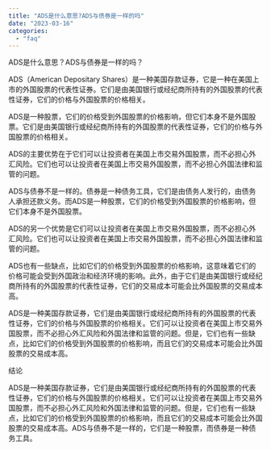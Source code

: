 ```yaml
---
title: "ADS是什么意思?ADS与债券是一样的吗"
date: "2023-03-16"
categories: 
  - "faq"
---
```


ADS是什么意思？ADS与债券是一样的吗？

ADS（American Depositary Shares）是一种美国存款证券，它是一种在美国上市的外国股票的代表性证券。它们是由美国银行或经纪商所持有的外国股票的代表性证券，它们的价格与外国股票的价格相关。

ADS是一种股票，它们的价格受到外国股票的价格影响，但它们本身不是外国股票。它们是由美国银行或经纪商所持有的外国股票的代表性证券，它们的价格与外国股票的价格相关。

ADS的主要优势在于它们可以让投资者在美国上市交易外国股票，而不必担心外汇风险。它们也可以让投资者在美国上市交易外国股票，而不必担心外国法律和监管的问题。

ADS与债券不是一样的。债券是一种债务工具，它们是由债务人发行的，由债务人承担还款义务。而ADS是一种股票，它们的价格受到外国股票的价格影响，但它们本身不是外国股票。

ADS的另一个优势是它们可以让投资者在美国上市交易外国股票，而不必担心外汇风险。它们也可以让投资者在美国上市交易外国股票，而不必担心外国法律和监管的问题。

ADS也有一些缺点，比如它们的价格受到外国股票的价格影响，这意味着它们的价格可能会受到外国政治和经济环境的影响。此外，由于它们是由美国银行或经纪商所持有的外国股票的代表性证券，它们的交易成本可能会比外国股票的交易成本高。

ADS是一种美国存款证券，它们是由美国银行或经纪商所持有的外国股票的代表性证券，它们的价格与外国股票的价格相关。它们可以让投资者在美国上市交易外国股票，而不必担心外汇风险和外国法律和监管的问题。但是，它们也有一些缺点，比如它们的价格受到外国股票的价格影响，而且它们的交易成本可能会比外国股票的交易成本高。

结论

ADS是一种美国存款证券，它们是由美国银行或经纪商所持有的外国股票的代表性证券，它们的价格与外国股票的价格相关。它们可以让投资者在美国上市交易外国股票，而不必担心外汇风险和外国法律和监管的问题。但是，它们也有一些缺点，比如它们的价格受到外国股票的价格影响，而且它们的交易成本可能会比外国股票的交易成本高。ADS与债券不是一样的，它们是一种股票，而债券是一种债务工具。
